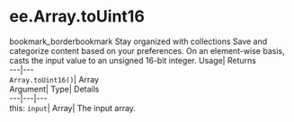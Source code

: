  
#  ee.Array.toUint16 
bookmark_borderbookmark Stay organized with collections  Save and categorize content based on your preferences.
On an element-wise basis, casts the input value to an unsigned 16-bit integer. 
Usage| Returns  
---|---  
`Array.toUint16()`| Array  
Argument| Type| Details  
---|---|---  
this: `input`| Array| The input array.  
